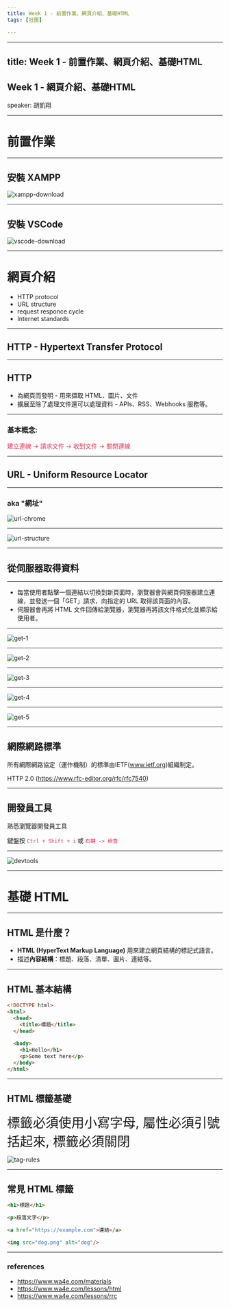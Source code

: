 ```yaml
---
title: Week 1 - 前置作業、網頁介紹、基礎HTML
tags: [社團]

---
```


---
title: Week 1 - 前置作業、網頁介紹、基礎HTML
---

## Week 1 - 網頁介紹、基礎HTML

speaker: 胡凱翔

---

# 前置作業

----

## 安裝 XAMPP
![xampp-download](https://hackmd.io/_uploads/B1A9us98gl.png)

----

## 安裝 VSCode
![vscode-download](https://hackmd.io/_uploads/rJyiOiqUgx.png)

---

# 網頁介紹

- HTTP protocol
- URL structure
- request responce cycle
- Internet standards 

---

## HTTP - Hypertext Transfer Protocol

----

## HTTP
- 為網頁而發明 - 用來擷取 HTML、圖片、文件
- 擴展至除了處理文件還可以處理資料 - APIs、RSS、Webhooks 服務等。

----

### 基本概念:
<span style="color: #de3355;">建立連線 → 請求文件 → 收到文件 → 關閉連線</span>

---

## URL - Uniform Resource Locator

----

### aka "網址"
![url-chrome](https://hackmd.io/_uploads/S1YHk2cUll.png)

----

![url-structure](https://hackmd.io/_uploads/HJ8HJh5Igl.png)

---

## 從伺服器取得資料

----

- 每當使用者點擊一個連結以切換到新頁面時，瀏覽器會與網頁伺服器建立連線，並發送一個「GET」請求，向指定的 URL 取得該頁面的內容。
- 伺服器會再將 HTML 文件回傳給瀏覽器，瀏覽器再將該文件格式化並顯示給使用者。

----

![get-1](https://hackmd.io/_uploads/HyWWX2cIeg.png)

----

![get-2](https://hackmd.io/_uploads/Hy7ZX358ee.png)

----

![get-3](https://hackmd.io/_uploads/SJv-mn5Ugl.png)

----

![get-4](https://hackmd.io/_uploads/HyK-Q398el.png)

----

![get-5](https://hackmd.io/_uploads/By2-Q39Ixg.png)

---

## 網際網路標準

所有網際網路協定（運作機制）的標準由IETF(www.ietf.org)組織制定。


HTTP 2.0 (https://www.rfc-editor.org/rfc/rfc7540)

---

## 開發員工具

熟悉瀏覽器開發員工具

鍵盤按 <span style="color: #de3355;">```Ctrl + Shift + i```</span>
或 <span style="color: #de3355;">```右鍵 -> 檢查```</span>

----

![devtools](https://hackmd.io/_uploads/r1T8gacLxe.png)

---

# 基礎 HTML

----

## HTML 是什麼？

* **HTML (HyperText Markup Language)** 用來建立網頁結構的標記式語言。
* 描述**內容結構**：標題、段落、清單、圖片、連結等。

----

## HTML 基本結構

```html
<!DOCTYPE html>
<html>
  <head>
    <title>標題</title>
  </head>
    
  <body>
    <h1>Hello</h1>
    <p>Some text here</p>
  </body>
</html>
```

----

## HTML 標籤基礎


<span style="font-size: 30px;">標籤必須使用小寫字母, 屬性必須引號括起來, 標籤必須關閉</span>

![tag-rules](https://hackmd.io/_uploads/SJeuCG69Lxg.png)

----

## 常見 HTML 標籤

```html
<h1>標題</h1>
```
```html
<p>段落文字</p>
```
```html
<a href="https://example.com">連結</a>
```
```html
<img src="dog.png" alt="dog"/>
```

---

### references
- https://www.wa4e.com/materials
- https://www.wa4e.com/lessons/html
- https://www.wa4e.com/lessons/rrc

